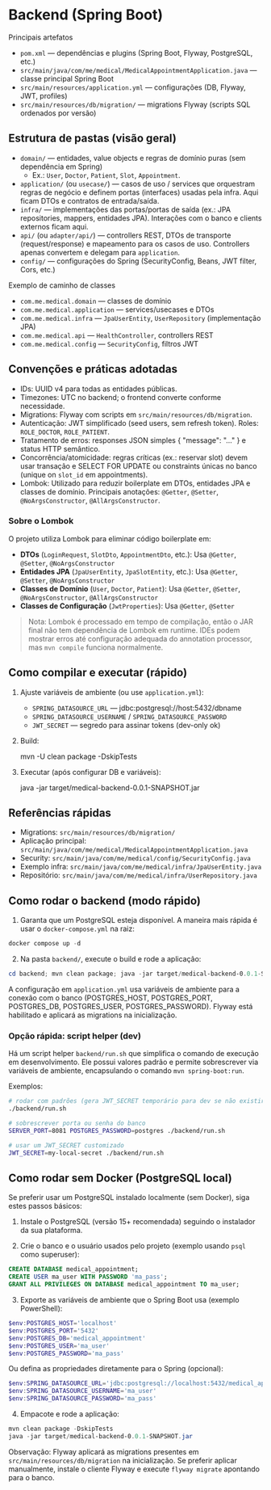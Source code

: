 # Backend (Spring Boot)

Principais artefatos

- `pom.xml` — dependências e plugins (Spring Boot, Flyway, PostgreSQL, etc.)
- `src/main/java/com/me/medical/MedicalAppointmentApplication.java` — classe principal Spring Boot
- `src/main/resources/application.yml` — configurações (DB, Flyway, JWT, profiles)
- `src/main/resources/db/migration/` — migrations Flyway (scripts SQL ordenados por versão)

## Estrutura de pastas (visão geral)

- `domain/` — entidades, value objects e regras de domínio puras (sem dependência em Spring)
  - Ex.: `User`, `Doctor`, `Patient`, `Slot`, `Appointment`.
- `application/` (ou `usecase/`) — casos de uso / services que orquestram regras de negócio
  e definem portas (interfaces) usadas pela infra. Aqui ficam DTOs e contratos de entrada/saída.
- `infra/` — implementações das portas/portas de saída (ex.: JPA repositories, mappers,
  entidades JPA). Interações com o banco e clients externos ficam aqui.
- `api/` (ou `adapter/api/`) — controllers REST, DTOs de transporte (request/response) e
  mapeamento para os casos de uso. Controllers apenas convertem e delegam para `application`.
- `config/` — configurações do Spring (SecurityConfig, Beans, JWT filter, Cors, etc.)

Exemplo de caminho de classes

- `com.me.medical.domain` — classes de domínio
- `com.me.medical.application` — services/usecases e DTOs
- `com.me.medical.infra` — `JpaUserEntity`, `UserRepository` (implementação JPA)
- `com.me.medical.api` — `HealthController`, controllers REST
- `com.me.medical.config` — `SecurityConfig`, filtros JWT

## Convenções e práticas adotadas

- IDs: UUID v4 para todas as entidades públicas.
- Timezones: UTC no backend; o frontend converte conforme necessidade.
- Migrations: Flyway com scripts em `src/main/resources/db/migration`.
- Autenticação: JWT simplificado (seed users, sem refresh token). Roles: `ROLE_DOCTOR`, `ROLE_PATIENT`.
- Tratamento de erros: responses JSON simples { "message": "..." } e status HTTP semântico.
- Concorrência/atomicidade: regras críticas (ex.: reservar slot) devem usar transação e
  SELECT FOR UPDATE ou constraints únicas no banco (unique on `slot_id` em appointments).
- Lombok: Utilizado para reduzir boilerplate em DTOs, entidades JPA e classes de domínio.
  Principais anotações: `@Getter`, `@Setter`, `@NoArgsConstructor`, `@AllArgsConstructor`.

### Sobre o Lombok

O projeto utiliza Lombok para eliminar código boilerplate em:

- **DTOs** (`LoginRequest`, `SlotDto`, `AppointmentDto`, etc.): Usa `@Getter`, `@Setter`, `@NoArgsConstructor`
- **Entidades JPA** (`JpaUserEntity`, `JpaSlotEntity`, etc.): Usa `@Getter`, `@Setter`, `@NoArgsConstructor`
- **Classes de Domínio** (`User`, `Doctor`, `Patient`): Usa `@Getter`, `@Setter`, `@NoArgsConstructor`, `@AllArgsConstructor`
- **Classes de Configuração** (`JwtProperties`): Usa `@Getter`, `@Setter`

> Nota: Lombok é processado em tempo de compilação, então o JAR final não tem dependência de Lombok em runtime. IDEs podem mostrar erros até configuração adequada do annotation processor, mas `mvn compile` funciona normalmente.

## Como compilar e executar (rápido)

1. Ajuste variáveis de ambiente (ou use `application.yml`):
   - `SPRING_DATASOURCE_URL` — jdbc:postgresql://host:5432/dbname
   - `SPRING_DATASOURCE_USERNAME` / `SPRING_DATASOURCE_PASSWORD`
   - `JWT_SECRET` — segredo para assinar tokens (dev-only ok)
2. Build:

   mvn -U clean package -DskipTests

3. Executar (após configurar DB e variáveis):

   java -jar target/medical-backend-0.0.1-SNAPSHOT.jar

## Referências rápidas

- Migrations: `src/main/resources/db/migration/`
- Aplicação principal: `src/main/java/com/me/medical/MedicalAppointmentApplication.java`
- Security: `src/main/java/com/me/medical/config/SecurityConfig.java`
- Exemplo infra: `src/main/java/com/me/medical/infra/JpaUserEntity.java`
- Repositório: `src/main/java/com/me/medical/infra/UserRepository.java`

## Como rodar o backend (modo rápido)

1. Garanta que um PostgreSQL esteja disponível. A maneira mais rápida é usar o `docker-compose.yml` na raiz:

```powershell
docker compose up -d
```

2. Na pasta `backend/`, execute o build e rode a aplicação:

```powershell
cd backend; mvn clean package; java -jar target/medical-backend-0.0.1-SNAPSHOT.jar
```

A configuração em `application.yml` usa variáveis de ambiente para a conexão com o banco (POSTGRES_HOST, POSTGRES_PORT, POSTGRES_DB, POSTGRES_USER, POSTGRES_PASSWORD). Flyway está habilitado e aplicará as migrations na inicialização.

### Opção rápida: script helper (dev)

Há um script helper `backend/run.sh` que simplifica o comando de execução em desenvolvimento. Ele possui valores padrão e permite sobrescrever via variáveis de ambiente, encapsulando o comando `mvn spring-boot:run`.

Exemplos:

```bash
# rodar com padrões (gera JWT_SECRET temporário para dev se não existir)
./backend/run.sh

# sobrescrever porta ou senha do banco
SERVER_PORT=8081 POSTGRES_PASSWORD=postgres ./backend/run.sh

# usar um JWT_SECRET customizado
JWT_SECRET=my-local-secret ./backend/run.sh
```

## Como rodar sem Docker (PostgreSQL local)

Se preferir usar um PostgreSQL instalado localmente (sem Docker), siga estes passos básicos:

1. Instale o PostgreSQL (versão 15+ recomendada) seguindo o instalador da sua plataforma.

2. Crie o banco e o usuário usados pelo projeto (exemplo usando `psql` como superuser):

```sql
CREATE DATABASE medical_appointment;
CREATE USER ma_user WITH PASSWORD 'ma_pass';
GRANT ALL PRIVILEGES ON DATABASE medical_appointment TO ma_user;
```

3. Exporte as variáveis de ambiente que o Spring Boot usa (exemplo PowerShell):

```powershell
$env:POSTGRES_HOST='localhost'
$env:POSTGRES_PORT='5432'
$env:POSTGRES_DB='medical_appointment'
$env:POSTGRES_USER='ma_user'
$env:POSTGRES_PASSWORD='ma_pass'
```

Ou defina as propriedades diretamente para o Spring (opcional):

```powershell
$env:SPRING_DATASOURCE_URL='jdbc:postgresql://localhost:5432/medical_appointment'
$env:SPRING_DATASOURCE_USERNAME='ma_user'
$env:SPRING_DATASOURCE_PASSWORD='ma_pass'
```

4. Empacote e rode a aplicação:

```powershell
mvn clean package -DskipTests
java -jar target/medical-backend-0.0.1-SNAPSHOT.jar
```

Observação: Flyway aplicará as migrations presentes em `src/main/resources/db/migration` na inicialização. Se preferir aplicar manualmente, instale o cliente Flyway e execute `flyway migrate` apontando para o banco.
